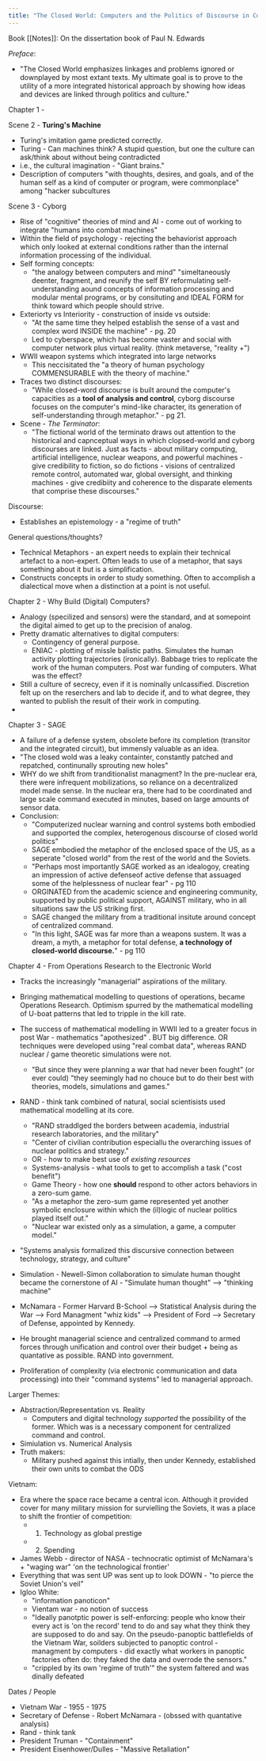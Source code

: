 ```yaml
---
title: "The Closed World: Computers and the Politics of Discourse in Cold War America"
---
```


Book [[Notes]]: On the dissertation book of Paul N. Edwards

*Preface*:
- "The Closed World emphasizes linkages and problems ignored or downplayed by most extant texts. My ultimate goal is to prove to the utility of a more integrated historical approach by showing how ideas and devices are linked through politics and culture."  

Chapter 1 - 

Scene 2 - **Turing's Machine**
- Turing's imitation game predicted correctly. 
- Turing - Can machines think? A stupid question, but one the culture can ask/think about without being contradicted
- i.e., the cultural imagination - "Giant brains."
- Description of computers  "with thoughts, desires, and goals, and of the human self as a kind of computer or program, were commonplace" among "hacker subcultures

Scene 3 - Cyborg 
- Rise of "cognitive" theories of mind and AI - come out of working to integrate "humans into combat machines"
- Within the field of psychology - rejecting the behaviorist approach which only looked at external conditions rather than the internal information processing of the individual. 
- Self forming concepts:
	- "the analogy between computers and mind" "simeltaneously deenter, fragment, and reunify the self BY reformulating self-understanding aound concepts of information processing and modular mental programs, or by consituting and IDEAL FORM for think toward which people should strive.
- Exteriorty vs Interiority - construction of inside vs outside:
	- "At the same time they helped establish the sense of a vast and complex word INSIDE the machine" - pg. 20 
	- Led to cyberspace, which has become vaster and social with computer network plus virtual reality. (think metaverse, "reality +")
- WWII weapon systems which integrated into large networks 
	- This neccisitated the "a theory of human psychology COMMENSURABLE with the theory of machine."
- Traces two distinct discourses:
	- "While closed-word discourse is built around the computer's capacities as a **tool of analysis and control**, cyborg discourse focuses on the computer's mind-like character, its generation of self-understanding through metaphor." - pg 21.
- Scene - *The Terminator*:
	- "The fictional world of the terminato draws out attention to the historical and capnceptual ways in which clopsed-world and cyborg discourses are linked. Just as facts - about military computing, artificial intelligence, nuclear weapons, and powerful machines - give credibility to fiction, so do fictions - visions of centralized remote control, automated war, global oversight, and thinking machines - give credibiity and coherence to the disparate elements that comprise these discourses."


Discourse: 
- Establishes an epistemology - a "regime of truth"

General questions/thoughts?
- Technical Metaphors - an expert needs to explain their technical artefact to a non-expert. Often leads to use of a metaphor, that says something about it but is a simplification. 
- Constructs concepts in order to study something. Often to accomplish a dialectical move when a distinction at a point is not useful.


Chapter 2 - Why Build (Digital) Computers?

- Analogy (specilized and sensors) were the standard, and at somepoint the digital aimed to get up to the precision of analog. 
- Pretty dramatic alternatives to digital computers: 
	- Contingency of general purpose. 
	- ENIAC - plotting of missle balistic paths. Simulates the human activity plotting trajectories (ironically). Babbage tries to replicate the work of the human computers. 
Post war funding of computers. What was the effect? 
- Still a culture of secrecy, even if it is nominally unlcassified. Discretion felt up on the reserchers and lab to decide if, and to what degree, they wanted to publish the result of their work in computing. 
- 


Chapter 3 - SAGE

- A failure of a defense system, obsolete before its completion (transitor and the integrated circuit), but immensly valuable as an idea. 
- "The closed wold was a leaky containter, constantly patched and repatched, continunally sprouting new holes"
- WHY do we shift from tranditionalist managment? In the pre-nuclear era, there were infrequent mobilizations, so reliance on a decentralized model made sense. In the nuclear era, there had to be coordinated and large scale command executed in minutes, based on large amounts of sensor data. 
- Conclusion:
	- "Computerized nuclear warning and control systems both embodied and supported the complex, heterogenous discourse of closed world politics"
	- SAGE embodied the metaphor of the enclosed space of the US, as a seperate "closed world" from the rest of the world and the Soviets. 
	- "Perhaps most importantly SAGE worked as an idealogoy, creating an impression of active defenseof active defense that assuaged some of the helplessness of nuclear fear" - pg 110
	- ORGINATED from the academic science and engineering community, supported by public political support, AGAINST military, who in all situations saw the US striking first.
	- SAGE changed the military from a traditional insitute around concept of centralized command. 
	- "In this light, SAGE was far more than a weapons sustem. It was a dream, a myth, a metaphor for total defense, **a technology of closed-world discourse.**" - pg 110

Chapter 4 - From Operations Research to the Electronic World

- Tracks the increasingly "managerial" aspirations of the military. 
- Bringing mathematical modelling to questions of operations, became Operations Research. Optimism spurred by the mathematical modelling of U-boat patterns that led to tripple in the kill rate.
- The success of mathematical modelling in WWII led to a greater focus in post War - mathematics "apothesized" . BUT big difference. OR techniques were developed using "real combat data", whereas RAND nuclear / game theoretic simulations were not.
	- "But since they were planning a war that had never been fought" (or ever could) "they seemingly had no chouce but to do their best with theories, models, simulations and games."
- RAND - think tank combined of natural, social scientisists used mathematical modelling at its core. 
	- "RAND straddlged the borders between academia, industrial research laboratories, and the military"
	- "Center of civilian contribution especiallu the overarching issues of nuclear politics and strategy."
	- OR - how to make best use of *existing resources*
	- Systems-analysis - what tools to get to accomplish a task ("cost benefit")
	- Game Theory -  how one **should** respond to other actors behaviors in a zero-sum game. 
	- "As a metaphor the zero-sum game represented yet another symbolic enclosure within which the (il)logic of nuclear politics played itself out."
	- "Nuclear war existed only as a simulation, a game, a computer model."
- "Systems analysis formalized this discursive connection between technology, strategy, and culture"
- Simulation - Newell-Simon collaboration to simulate human thought became the cornerstone of AI - "Simulate human thought" --> "thinking machine"

- McNamara - Former Harvard B-School --> Statistical Analysis during the War --> Ford Managment "whiz kids" --> President of Ford --> Secretary of Defense, appointed by Kennedy. 
- He brought managerial science and centralized command to armed forces through unification and control over their budget + being as quantative as possible. RAND into government. 
- Proliferation of complexity (via electronic communication and data processing) into their "command systems" led to managerial approach. 

Larger Themes:
- Abstraction/Representation vs. Reality
	- Computers and digital technology *supported* the possibility of the former. Which was is a necessary component for centralized command and control. 
- Simiulation vs. Numerical Analysis
- Truth makers: 
	- Military pushed against this intially, then under Kennedy, established their own units to combat the ODS

Vietnam:
- Era where the space race became a central icon. Although it provided cover for many military mission for survielling the Soviets, it was a place to shift the frontier of competition: 
	- 1. Technology as global prestige 
	- 2. Spending
- James Webb - director of NASA - technocratic optimist of McNamara's + "waging war" 'on the technological frontier'
- Everything that was sent UP was sent up to look DOWN - "to pierce the Soviet Union's veil"
- Igloo White:
	- "information panoticon"
	- Vientam war - no notion of success
	- "Ideally panotptic power is self-enforcing: people who know their every act is 'on the record' tend to do and say what they think they are supposed to do and say. On the pseudo-panoptic battlefields of the Vietnam War, soilders subjected to panoptic control - managment by computers - did exactly what workers in panoptic factories often do: they faked the data and overrode the sensors."
	- "crippled by its own 'regime of truth'" the system faltered and was dinally defeated

Dates / People 
- Vietnam War - 1955 - 1975 
- Secretary of Defense - Robert McNamara - (obssed with quantative analysis)
- Rand - think tank
- President Truman - "Containment"
- President Eisenhower/Dulles - "Massive Retaliation"